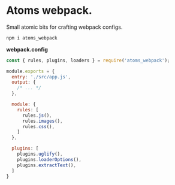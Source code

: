 # Atoms webpack.
Small atomic bits for crafting webpack configs.

```sh
npm i atoms_webpack
```

**webpack.config**
```js
const { rules, plugins, loaders } = require('atoms_webpack');

module.exports = {
  entry: './src/app.js',
  output: {
    /* ... */
  },

  module: {
    rules: [
      rules.js(),
      rules.images(),
      rules.css(),
    ]
  },

  plugins: [
    plugins.uglify(),
    plugins.loaderOptions(),
    plugins.extractText(),
  ]
}
```